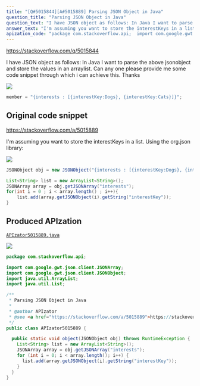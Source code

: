 ```yaml
---
title: "[Q#5015844][A#5015889] Parsing JSON Object in Java"
question_title: "Parsing JSON Object in Java"
question_text: "I have JSON object as follows: In Java I want to parse the above jsonobject and store the values in an arraylist. Can any one please provide me some code snippet through which i can achieve this. Thanks"
answer_text: "I'm assuming you want to store the interestKeys in a list. Using the org.json library:"
apization_code: "package com.stackoverflow.api;  import com.google.gwt.json.client.JSONArray; import com.google.gwt.json.client.JSONObject; import java.util.ArrayList; import java.util.List;  /**  * Parsing JSON Object in Java  *  * @author APIzator  * @see <a href=\"https://stackoverflow.com/a/5015889\">https://stackoverflow.com/a/5015889</a>  */ public class APIzator5015889 {    public static void object(JSONObject obj) throws RuntimeException {     List<String> list = new ArrayList<String>();     JSONArray array = obj.getJSONArray(\"interests\");     for (int i = 0; i < array.length(); i++) {       list.add(array.getJSONObject(i).getString(\"interestKey\"));     }   } }"
---
```


https://stackoverflow.com/q/5015844

I have JSON object as follows:
In Java I want to parse the above jsonobject and store the values in an arraylist.
Can any one please provide me some code snippet through which i can achieve this.
Thanks


<div class="code-logo"><img src="/stackoverflow.png" /></div>

```java
member = "{interests : [{interestKey:Dogs}, {interestKey:Cats}]}";
```


## Original code snippet

https://stackoverflow.com/a/5015889

I&#x27;m assuming you want to store the interestKeys in a list.
Using the org.json library:

<div class="code-logo"><img src="/stackoverflow.png" /></div>

```java
JSONObject obj = new JSONObject("{interests : [{interestKey:Dogs}, {interestKey:Cats}]}");

List<String> list = new ArrayList<String>();
JSONArray array = obj.getJSONArray("interests");
for(int i = 0 ; i < array.length() ; i++){
    list.add(array.getJSONObject(i).getString("interestKey"));
}
```

## Produced APIzation

[`APIzator5015889.java`](https://github.com/pasqualesalza/apization-temp-data/raw/master/search/APIzator5015889.java)

<div class="code-logo"><img src="/apizator.png" /></div>

```java
package com.stackoverflow.api;

import com.google.gwt.json.client.JSONArray;
import com.google.gwt.json.client.JSONObject;
import java.util.ArrayList;
import java.util.List;

/**
 * Parsing JSON Object in Java
 *
 * @author APIzator
 * @see <a href="https://stackoverflow.com/a/5015889">https://stackoverflow.com/a/5015889</a>
 */
public class APIzator5015889 {

  public static void object(JSONObject obj) throws RuntimeException {
    List<String> list = new ArrayList<String>();
    JSONArray array = obj.getJSONArray("interests");
    for (int i = 0; i < array.length(); i++) {
      list.add(array.getJSONObject(i).getString("interestKey"));
    }
  }
}

```